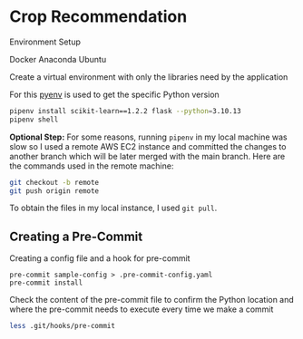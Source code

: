 # Crop Recommendation


Environment Setup

Docker
Anaconda
Ubuntu

Create a virtual environment with only the libraries need by the application

For this [pyenv](https://github.com/pyenv/pyenv) is used to get the specific Python version

```bash
pipenv install scikit-learn==1.2.2 flask --python=3.10.13
pipenv shell
```

**Optional Step:** For some reasons, running `pipenv` in my local machine was slow so I used a remote AWS EC2 instance and committed the changes to another branch which will be later merged with the main branch. Here are the commands used in the remote machine:

```bash
git checkout -b remote
git push origin remote
```

To obtain the files in my local instance, I used `git pull`.


## Creating a Pre-Commit

Creating a config file and a hook for pre-commit

```
pre-commit sample-config > .pre-commit-config.yaml
pre-commit install
```

Check the content of the pre-commit file to confirm the Python location and where the pre-commit needs to execute every time we make a commit 

```bash
less .git/hooks/pre-commit
```



